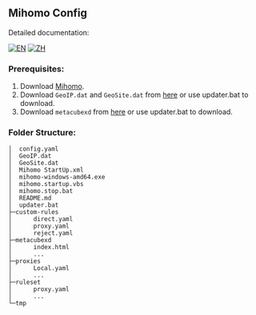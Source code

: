 ## Mihomo Config

Detailed documentation:

[![EN](https://img.shields.io/badge/lang-en--US-blue)](https://ewigl.github.io/notes/en/posts/202404/mihomo-tun-guide/)
[![ZH](https://img.shields.io/badge/lang-zh--CN-green)](https://ewigl.github.io/notes/posts/202404/mihomo-tun-guide/)

### Prerequisites:

1. Download [Mihomo](https://github.com/MetaCubeX/mihomo/releases).
2. Download `GeoIP.dat` and `GeoSite.dat` from [here](https://github.com/Loyalsoldier/v2ray-rules-dat/releases) or use updater.bat to download.
3. Download `metacubexd` from [here](https://github.com/MetaCubeX/metacubexd/releases) or use updater.bat to download.

### Folder Structure:

```
│  config.yaml
│  GeoIP.dat
│  GeoSite.dat
│  Mihomo StartUp.xml
│  mihomo-windows-amd64.exe
│  mihomo.startup.vbs
│  mihomo.stop.bat
│  README.md
│  updater.bat
├─custom-rules
│      direct.yaml
│      proxy.yaml
│      reject.yaml
├─metacubexd
│      index.html
│      ...
├─proxies
│      Local.yaml
│      ...
├─ruleset
│      proxy.yaml
│      ...
└─tmp
```
